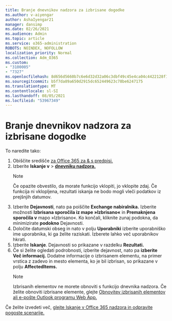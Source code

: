 ```yaml
---
title: Branje dnevnikov nadzora za izbrisane dogodke
ms.author: v-aiyengar
author: AshaIyengar21
manager: dansimp
ms.date: 02/26/2021
ms.audience: Admin
ms.topic: article
ms.service: o365-administration
ROBOTS: NOINDEX, NOFOLLOW
localization_priority: Normal
ms.collection: Adm_O365
ms.custom:
- "3100005"
- "7327"
ms.openlocfilehash: 8d656d5660b7c6e6d32d32a06c3dbf49c45e4ca04c4422128f1c4ea62413afa1
ms.sourcegitcommit: b5f7da89a650d2915dc652449623c78be6247175
ms.translationtype: MT
ms.contentlocale: sl-SI
ms.lasthandoff: 08/05/2021
ms.locfileid: "53967349"
---
```

# <a name="read-the-audit-logs-for-deleted-events"></a>Branje dnevnikov nadzora za izbrisane dogodke

To naredite tako:

1. Obiščite središče [za Office 365 za & s predpisi.](https://go.microsoft.com/fwlink/p/?linkid=2077143)
1. Izberite **Iskanje v**  >  [**dnevniku nadzora.**](https://go.microsoft.com/fwlink/?linkid=2103759)
    > [!NOTE]
    > Če opazite obvestilo, da morate funkcijo vklopiti, jo vklopite zdaj. Če funkcija ni vklopljena, rezultati iskanja ne bodo mogli vleči podatkov iz prejšnjih datumov.
1. Izberite **Dejavnosti**, nato pa poiščite **Exchange nabiralnika.** Izberite možnosti **Izbrisana sporočila iz mape »Izbrisano«** in **Premaknjena sporočila v** mapo »Izbrisano«. Ko končali, kliknite zunaj podokna, da minimizirate **podokno** Dejavnosti.
1. Določite datumski obseg in nato v polju **Uporabniki** izberite uporabniško ime uporabnika, ki ga želite raziskati. Izberete lahko več uporabnikov hkrati.
1. Izberite **Iskanje**. Dejavnosti so prikazane v razdelku **Rezultati.**
1. Če si želite ogledati podrobnosti, izberite dejavnost, nato pa **izberite Več informacij.** Dodatne informacije o izbrisanem elementu, na primer vrstica z zadevo in mesto elementa, ko je bil izbrisan, so prikazane v polju **AffectedItems.**
    > [!NOTE]
    > Izbrisanih elementov ne morete obnoviti s funkcijo dnevnika nadzora. Če želite obnoviti izbrisane elemente, glejte [Obnovitev izbrisanih elementov ali e-pošte Outlook programu Web App.](https://go.microsoft.com/fwlink/?linkid=2103759)

Če želite izvedeti več, [glejte Iskanje v Office 365 nadzora in odpravite pogoste scenarije.](https://go.microsoft.com/fwlink/?linkid=2103944)
